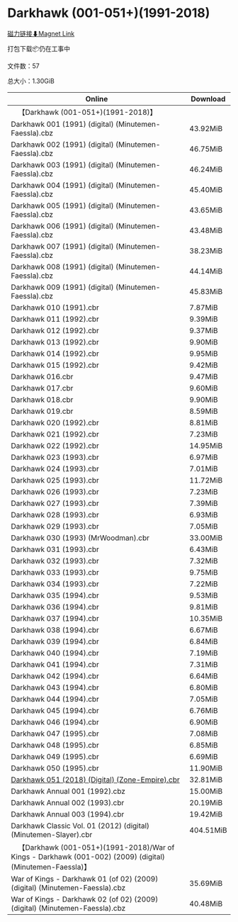 # Darkhawk (001-051+)(1991-2018)

[磁力链接⬇Magnet Link](magnet:?xt=urn:btih:c949dca99403a50e8b3ef9a9cc3407f7c4a34eec&dn=Darkhawk%20%28001-051%2B%29%281991-2018%29)

打包下载📦仍在工事中

文件数：57

总大小：1.30GiB

Online | Download
--- | ---
&emsp;【Darkhawk (001-051+)(1991-2018)】 | 
Darkhawk 001 (1991) (digital) (Minutemen-Faessla).cbz | 43.92MiB
Darkhawk 002 (1991) (digital) (Minutemen-Faessla).cbz | 46.75MiB
Darkhawk 003 (1991) (digital) (Minutemen-Faessla).cbz | 46.24MiB
Darkhawk 004 (1991) (digital) (Minutemen-Faessla).cbz | 45.40MiB
Darkhawk 005 (1991) (digital) (Minutemen-Faessla).cbz | 43.65MiB
Darkhawk 006 (1991) (digital) (Minutemen-Faessla).cbz | 43.48MiB
Darkhawk 007 (1991) (digital) (Minutemen-Faessla).cbz | 38.23MiB
Darkhawk 008 (1991) (digital) (Minutemen-Faessla).cbz | 44.14MiB
Darkhawk 009 (1991) (digital) (Minutemen-Faessla).cbz | 45.83MiB
Darkhawk 010 (1991).cbr | 7.87MiB
Darkhawk 011 (1992).cbr | 9.39MiB
Darkhawk 012 (1992).cbr | 9.37MiB
Darkhawk 013 (1992).cbr | 9.90MiB
Darkhawk 014 (1992).cbr | 9.95MiB
Darkhawk 015 (1992).cbr | 9.42MiB
Darkhawk 016.cbr | 9.47MiB
Darkhawk 017.cbr | 9.60MiB
Darkhawk 018.cbr | 9.90MiB
Darkhawk 019.cbr | 8.59MiB
Darkhawk 020 (1992).cbr | 8.81MiB
Darkhawk 021 (1992).cbr | 7.23MiB
Darkhawk 022 (1992).cbr | 14.95MiB
Darkhawk 023 (1993).cbr | 6.97MiB
Darkhawk 024 (1993).cbr | 7.01MiB
Darkhawk 025 (1993).cbr | 11.72MiB
Darkhawk 026 (1993).cbr | 7.23MiB
Darkhawk 027 (1993).cbr | 7.39MiB
Darkhawk 028 (1993).cbr | 6.93MiB
Darkhawk 029 (1993).cbr | 7.05MiB
Darkhawk 030 (1993) (MrWoodman).cbr | 33.00MiB
Darkhawk 031 (1993).cbr | 6.43MiB
Darkhawk 032 (1993).cbr | 7.32MiB
Darkhawk 033 (1993).cbr | 9.75MiB
Darkhawk 034 (1993).cbr | 7.22MiB
Darkhawk 035 (1994).cbr | 9.53MiB
Darkhawk 036 (1994).cbr | 9.81MiB
Darkhawk 037 (1994).cbr | 10.35MiB
Darkhawk 038 (1994).cbr | 6.67MiB
Darkhawk 039 (1994).cbr | 6.84MiB
Darkhawk 040 (1994).cbr | 7.19MiB
Darkhawk 041 (1994).cbr | 7.31MiB
Darkhawk 042 (1994).cbr | 6.64MiB
Darkhawk 043 (1994).cbr | 6.80MiB
Darkhawk 044 (1994).cbr | 7.05MiB
Darkhawk 045 (1994).cbr | 6.76MiB
Darkhawk 046 (1994).cbr | 6.90MiB
Darkhawk 047 (1995).cbr | 7.08MiB
Darkhawk 048 (1995).cbr | 6.85MiB
Darkhawk 049 (1995).cbr | 6.69MiB
Darkhawk 050 (1995).cbr | 11.90MiB
[Darkhawk 051 (2018) (Digital) (Zone-Empire).cbr](https://github.com/alicewish/markdown/blob/master/comic/Darkhawk-051-2018-Digital-Zone-Empire-cbr.md) | 32.81MiB
Darkhawk Annual 001 (1992).cbz | 15.00MiB
Darkhawk Annual 002 (1993).cbr | 20.19MiB
Darkhawk Annual 003 (1994).cbr | 19.42MiB
Darkhawk Classic Vol. 01 (2012) (digital) (Minutemen-Slayer).cbr | 404.51MiB
&emsp;【Darkhawk (001-051+)(1991-2018)/War of Kings - Darkhawk (001-002) (2009) (digital) (Minutemen-Faessla)】 | 
War of Kings - Darkhawk 01 (of 02) (2009) (digital) (Minutemen-Faessla).cbz | 35.69MiB
War of Kings - Darkhawk 02 (of 02) (2009) (digital) (Minutemen-Faessla).cbz | 40.48MiB